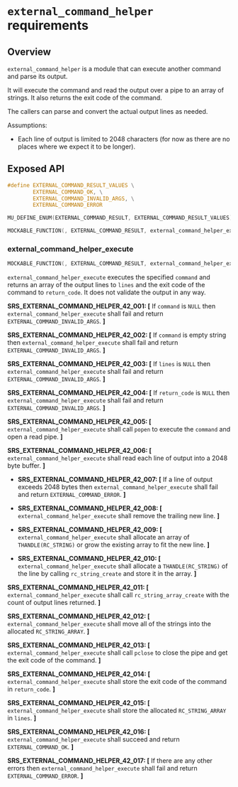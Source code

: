 ﻿`external_command_helper` requirements
================

## Overview

`external_command_helper` is a module that can execute another command and parse its output.

It will execute the command and read the output over a pipe to an array of strings. It also returns the exit code of the command.

The callers can parse and convert the actual output lines as needed.

Assumptions:
 - Each line of output is limited to 2048 characters (for now as there are no places where we expect it to be longer).

## Exposed API

```c
#define EXTERNAL_COMMAND_RESULT_VALUES \
        EXTERNAL_COMMAND_OK, \
        EXTERNAL_COMMAND_INVALID_ARGS, \
        EXTERNAL_COMMAND_ERROR

MU_DEFINE_ENUM(EXTERNAL_COMMAND_RESULT, EXTERNAL_COMMAND_RESULT_VALUES)

MOCKABLE_FUNCTION(, EXTERNAL_COMMAND_RESULT, external_command_helper_execute, const char*, command, RC_STRING_ARRAY**, lines, int*, return_code);
```

### external_command_helper_execute

```c
MOCKABLE_FUNCTION(, EXTERNAL_COMMAND_RESULT, external_command_helper_execute, const char*, command, RC_STRING_ARRAY**, lines, int*, return_code);
```

`external_command_helper_execute` executes the specified `command` and returns an array of the output lines to `lines` and the exit code of the command to `return_code`. It does not validate the output in any way.

**SRS_EXTERNAL_COMMAND_HELPER_42_001: [** If `command` is `NULL` then `external_command_helper_execute` shall fail and return `EXTERNAL_COMMAND_INVALID_ARGS`. **]**

**SRS_EXTERNAL_COMMAND_HELPER_42_002: [** If `command` is empty string then `external_command_helper_execute` shall fail and return `EXTERNAL_COMMAND_INVALID_ARGS`. **]**

**SRS_EXTERNAL_COMMAND_HELPER_42_003: [** If `lines` is `NULL` then `external_command_helper_execute` shall fail and return `EXTERNAL_COMMAND_INVALID_ARGS`. **]**

**SRS_EXTERNAL_COMMAND_HELPER_42_004: [** If `return_code` is `NULL` then `external_command_helper_execute` shall fail and return `EXTERNAL_COMMAND_INVALID_ARGS`. **]**

**SRS_EXTERNAL_COMMAND_HELPER_42_005: [** `external_command_helper_execute` shall call `popen` to execute the `command` and open a read pipe. **]**

**SRS_EXTERNAL_COMMAND_HELPER_42_006: [** `external_command_helper_execute` shall read each line of output into a 2048 byte buffer. **]**

 - **SRS_EXTERNAL_COMMAND_HELPER_42_007: [** If a line of output exceeds 2048 bytes then `external_command_helper_execute` shall fail and return `EXTERNAL_COMMAND_ERROR`. **]**

 - **SRS_EXTERNAL_COMMAND_HELPER_42_008: [** `external_command_helper_execute` shall remove the trailing new line. **]**

 - **SRS_EXTERNAL_COMMAND_HELPER_42_009: [** `external_command_helper_execute` shall allocate an array of `THANDLE(RC_STRING)` or grow the existing array to fit the new line. **]**

 - **SRS_EXTERNAL_COMMAND_HELPER_42_010: [** `external_command_helper_execute` shall allocate a `THANDLE(RC_STRING)` of the line by calling `rc_string_create` and store it in the array. **]**

**SRS_EXTERNAL_COMMAND_HELPER_42_011: [** `external_command_helper_execute` shall call `rc_string_array_create` with the count of output lines returned. **]**

**SRS_EXTERNAL_COMMAND_HELPER_42_012: [** `external_command_helper_execute` shall move all of the strings into the allocated `RC_STRING_ARRAY`. **]**

**SRS_EXTERNAL_COMMAND_HELPER_42_013: [** `external_command_helper_execute` shall call `pclose` to close the pipe and get the exit code of the command. **]**

**SRS_EXTERNAL_COMMAND_HELPER_42_014: [** `external_command_helper_execute` shall store the exit code of the command in `return_code`. **]**

**SRS_EXTERNAL_COMMAND_HELPER_42_015: [** `external_command_helper_execute` shall store the allocated `RC_STRING_ARRAY` in `lines`. **]**

**SRS_EXTERNAL_COMMAND_HELPER_42_016: [** `external_command_helper_execute` shall succeed and return `EXTERNAL_COMMAND_OK`. **]**

**SRS_EXTERNAL_COMMAND_HELPER_42_017: [** If there are any other errors then `external_command_helper_execute` shall fail and return `EXTERNAL_COMMAND_ERROR`. **]**
